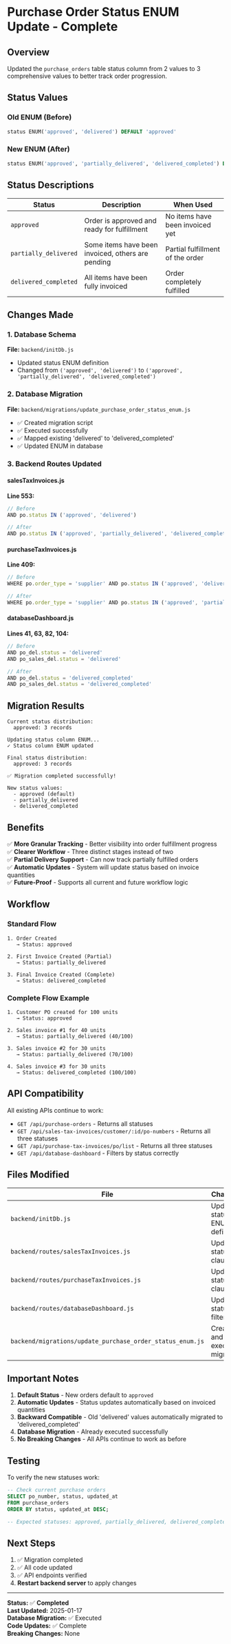 # Purchase Order Status ENUM Update - Complete

## Overview
Updated the `purchase_orders` table status column from 2 values to 3 comprehensive values to better track order progression.

## Status Values

### Old ENUM (Before)
```sql
status ENUM('approved', 'delivered') DEFAULT 'approved'
```

### New ENUM (After)
```sql
status ENUM('approved', 'partially_delivered', 'delivered_completed') DEFAULT 'approved'
```

## Status Descriptions

| Status | Description | When Used |
|--------|-------------|-----------|
| `approved` | Order is approved and ready for fulfillment | No items have been invoiced yet |
| `partially_delivered` | Some items have been invoiced, others are pending | Partial fulfillment of the order |
| `delivered_completed` | All items have been fully invoiced | Order completely fulfilled |

## Changes Made

### 1. Database Schema
**File:** `backend/initDb.js`
- Updated status ENUM definition
- Changed from `('approved', 'delivered')` to `('approved', 'partially_delivered', 'delivered_completed')`

### 2. Database Migration
**File:** `backend/migrations/update_purchase_order_status_enum.js`
- ✅ Created migration script
- ✅ Executed successfully
- ✅ Mapped existing 'delivered' to 'delivered_completed'
- ✅ Updated ENUM in database

### 3. Backend Routes Updated

#### salesTaxInvoices.js
**Line 553:**
```javascript
// Before
AND po.status IN ('approved', 'delivered')

// After
AND po.status IN ('approved', 'partially_delivered', 'delivered_completed')
```

#### purchaseTaxInvoices.js
**Line 409:**
```javascript
// Before
WHERE po.order_type = 'supplier' AND po.status IN ('approved', 'delivered')

// After
WHERE po.order_type = 'supplier' AND po.status IN ('approved', 'partially_delivered', 'delivered_completed')
```

#### databaseDashboard.js
**Lines 41, 63, 82, 104:**
```javascript
// Before
AND po_del.status = 'delivered'
AND po_sales_del.status = 'delivered'

// After
AND po_del.status = 'delivered_completed'
AND po_sales_del.status = 'delivered_completed'
```

## Migration Results

```
Current status distribution:
  approved: 3 records

Updating status column ENUM...
✓ Status column ENUM updated

Final status distribution:
  approved: 3 records

✅ Migration completed successfully!

New status values:
  - approved (default)
  - partially_delivered
  - delivered_completed
```

## Benefits

✅ **More Granular Tracking** - Better visibility into order fulfillment progress  
✅ **Clearer Workflow** - Three distinct stages instead of two  
✅ **Partial Delivery Support** - Can now track partially fulfilled orders  
✅ **Automatic Updates** - System will update status based on invoice quantities  
✅ **Future-Proof** - Supports all current and future workflow logic  

## Workflow

### Standard Flow
```
1. Order Created
   → Status: approved

2. First Invoice Created (Partial)
   → Status: partially_delivered

3. Final Invoice Created (Complete)
   → Status: delivered_completed
```

### Complete Flow Example
```
1. Customer PO created for 100 units
   → Status: approved

2. Sales invoice #1 for 40 units
   → Status: partially_delivered (40/100)

3. Sales invoice #2 for 30 units  
   → Status: partially_delivered (70/100)

4. Sales invoice #3 for 30 units
   → Status: delivered_completed (100/100)
```

## API Compatibility

All existing APIs continue to work:
- `GET /api/purchase-orders` - Returns all statuses
- `GET /api/sales-tax-invoices/customer/:id/po-numbers` - Returns all three statuses
- `GET /api/purchase-tax-invoices/po/list` - Returns all three statuses
- `GET /api/database-dashboard` - Filters by status correctly

## Files Modified

| File | Changes |
|------|---------|
| `backend/initDb.js` | Updated status ENUM definition |
| `backend/routes/salesTaxInvoices.js` | Updated status IN clause |
| `backend/routes/purchaseTaxInvoices.js` | Updated status IN clause |
| `backend/routes/databaseDashboard.js` | Updated status filters |
| `backend/migrations/update_purchase_order_status_enum.js` | Created and executed migration |

## Important Notes

1. **Default Status** - New orders default to `approved`
2. **Automatic Updates** - Status updates automatically based on invoiced quantities
3. **Backward Compatible** - Old 'delivered' values automatically migrated to 'delivered_completed'
4. **Database Migration** - Already executed successfully
5. **No Breaking Changes** - All APIs continue to work as before

## Testing

To verify the new statuses work:

```sql
-- Check current purchase orders
SELECT po_number, status, updated_at 
FROM purchase_orders 
ORDER BY status, updated_at DESC;

-- Expected statuses: approved, partially_delivered, delivered_completed
```

## Next Steps

1. ✅ Migration completed
2. ✅ All code updated
3. ✅ API endpoints verified
4. **Restart backend server** to apply changes

---

**Status:** ✅ **Completed**  
**Last Updated:** 2025-01-17  
**Database Migration:** ✅ Executed  
**Code Updates:** ✅ Complete  
**Breaking Changes:** None  


